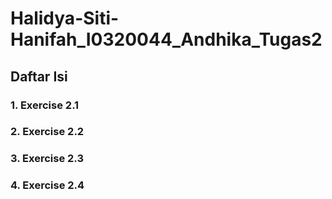 # Halidya-Siti-Hanifah_I0320044_Andhika_Tugas2

## Daftar Isi

### 1. Exercise 2.1
### 2. Exercise 2.2
### 3. Exercise 2.3
### 4. Exercise 2.4

